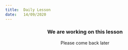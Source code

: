 ```yaml
---
title:  Daily Lesson
date:   14/09/2020
---
```


### <center>We are working on this lesson</center>
<center>Please come back later</center>